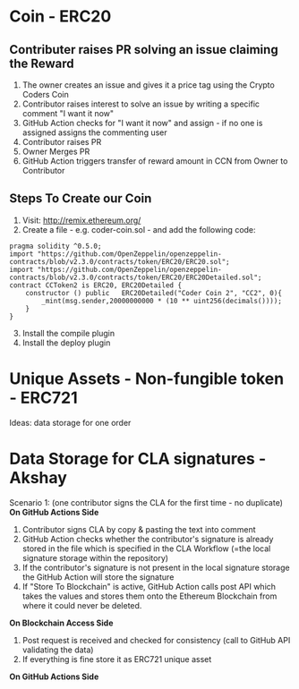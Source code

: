 # Coin - ERC20
## Contributer raises PR solving an issue claiming the Reward
1. The owner creates an issue and gives it a price tag using the Crypto Coders Coin
2. Contributor raises interest to solve an issue by writing a specific comment "I want it now"
3. GitHub Action checks for "I want it now" and assign - if no one is assigned assigns the commenting user
4. Contributor raises PR
5. Owner Merges PR 
6. GitHub Action triggers transfer of reward amount in CCN from Owner to Contributor




## Steps To Create our Coin

1. Visit: http://remix.ethereum.org/
2. Create a file - e.g. coder-coin.sol - and add the following code:

```
pragma solidity ^0.5.0;
import "https://github.com/OpenZeppelin/openzeppelin-contracts/blob/v2.3.0/contracts/token/ERC20/ERC20.sol";
import "https://github.com/OpenZeppelin/openzeppelin-contracts/blob/v2.3.0/contracts/token/ERC20/ERC20Detailed.sol";
contract CCToken2 is ERC20, ERC20Detailed {
    constructor () public   ERC20Detailed("Coder Coin 2", "CC2", 0){
        _mint(msg.sender,20000000000 * (10 ** uint256(decimals())));
    }
}
```

3. Install the compile plugin
4. Install the deploy plugin



# Unique Assets - Non-fungible token - ERC721

Ideas: data storage for one order



# Data Storage for CLA signatures - Akshay

Scenario 1: (one contributor signs the CLA for the first time - no duplicate)
**On GitHub Actions Side**
1. Contributor signs CLA by copy & pasting the text into comment 
2. GitHub Action checks whether the contributor's signature is already stored in the file which is specified in the CLA Workflow (=the local signature storage within the repository)
3. If the contributor's signature is not present in the local signature storage the GitHub Action will store the signature
4. If "Store To Blockchain" is active, GitHub Action calls post API which takes the values and stores them onto the Ethereum Blockchain from where it could never be deleted. 

**On Blockchain Access Side**
1. Post request is received and checked for consistency (call to GitHub API validating the data)
2. If everything is fine store it as ERC721 unique asset






**On GitHub Actions Side**
